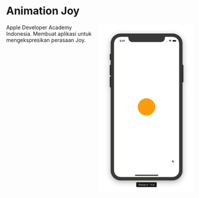 # Animation Joy
<img src="https://github.com/omrobbie/ios-ada-animation-joy/blob/master/screenshot/preview1.gif" width=256 align="right" />
Apple Developer Academy Indonesia. Membuat aplikasi untuk mengekspresikan perasaan Joy.
